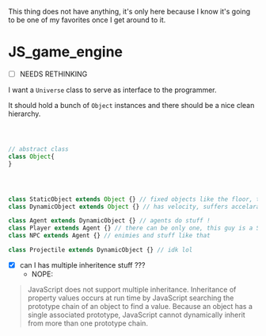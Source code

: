 This thing does not have anything, it's only here because I know it's going to be one of my favorites once I get around to it.

# JS_game_engine

- [ ] NEEDS RETHINKING


I want a `Universe` class to serve as interface to the programmer.

It should hold a bunch of `Object` instances and there should be a nice clean hierarchy.

```Javascript



// abstract class 
class Object{
}




class StaticObject extends Object {} // fixed objects like the floor, they move in the oppposite direction of the player
class DynamicObject extends Object {} // has velocity, suffers accelaration stuff like that

class Agent extends DynamicObject {} // agents do stuff ! 
class Player extends Agent {} // there can be only one, this guy is a Singleton
class NPC extends Agent {} // enimies and stuff like that

class Projectile extends DynamicObject {} // idk lol


```

-[x] can I has multiple inheritence stuff ???
   - NOPE:
> JavaScript does not support multiple inheritance. Inheritance of property values occurs at run time by JavaScript searching the prototype chain of an object to find a value. Because an object has a single associated prototype, JavaScript cannot dynamically inherit from more than one prototype chain.
